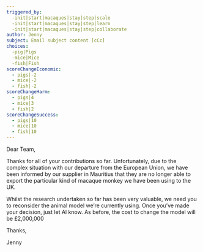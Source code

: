 ```yaml
---
triggered_by:
  -init|start|macaques|stay|step|scale
  -init|start|macaques|stay|step|learn
  -init|start|macaques|stay|step|collaborate
author: Jenny
subject: Email subject content [cCc]
choices:
  -pig|Pigs
  -mice|Mice
  -fish|Fish
scoreChangeEconomic: 
  - pigs|-2
  - mice|-2
  - fish|-2
scoreChangeHarm: 
  - pigs|4
  - mice|3
  - fish|2
scoreChangeSuccess: 
  - pigs|10
  - mice|10
  - fish|10
---
```

Dear Team,

Thanks for all of your contributions so far. Unfortunately, due to the complex situation with our departure from the European Union, we have been informed by our supplier in Mauritius that they are no longer able to export the particular kind of macaque monkey we have been using to the UK. 

Whilst the research undertaken so far has been very valuable, we need you to reconsider the animal model we’re currently using. Once you’ve made your decision, just let Al know. As before, the cost to change the model will be £2,000,000

Thanks,

Jenny

